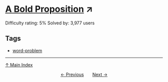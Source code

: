 # [A Bold Proposition](https://projecteuler.net/problem=836) ↗️

Difficulty rating: 5%
Solved by: 3,977 users
## Tags

- [word-problem](../tags/word-problem.md)



---

[↑ Main Index](../README.md)


<div align=center><a href='835.md'>← Previous</a> &nbsp;&nbsp; &nbsp;&nbsp;  <a href='837.md'>Next →</a></div>
